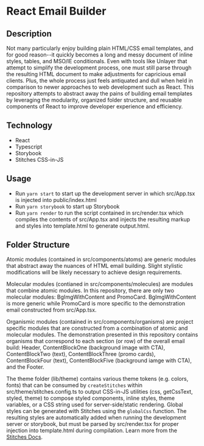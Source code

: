 # React Email Builder

## Description
Not many particularly enjoy building plain HTML/CSS email templates, and for good reason--it quickly becomes a long and messy document of inline styles, tables, and MSO/IE conditionals. Even with tools like Unlayer that attempt to simplify the development process, one must still parse through the resulting HTML document to make adjustments for capricious email clients. Plus, the whole process just feels antiquated and dull when held in comparison to newer approaches to web development such as React. This repository attempts to abstract away the pains of building email templates by leveraging the modularity, organized folder structure, and reusable components of React to improve developer experience and efficiency. 

## Technology
- React
- Typescript
- Storybook
- Stitches CSS-in-JS

## Usage
- Run `yarn start` to start up the development server in which src/App.tsx is injected into public/index.html
- Run `yarn storybook` to start up Storybook
- Run `yarn render` to run the script contained in src/render.tsx which compiles the contents of src/App.tsx and injects the resulting markup and styles into template.html to generate output.html.

## Folder Structure
Atomic modules (contained in src/components/atoms) are generic modules that abstract away the nuances of HTML email building. Slight stylistic modifications will be likely necessary to achieve design requirements.

Molecular modules (contianed in src/components/molecules) are modules that combine atomic modules. In this repository, there are only two molecular modules: BgImgWithContent and PromoCard. BgImgWithContent is more generic while PromoCard is more specific to the demonstration email constructed from src/App.tsx.

Organismic modules (contained in src/components/organisms) are project specific modules that are constructed from a combination of atomic and molecular modules. The demonstration presented in this repository contains organisms that correspond to each section (or row) of the overall email build: Header, ContentBlockOne (background image with CTA), ContentBlockTwo (text), ContentBlockThree (promo cards), ContentBlockFour (text), ContentBlockFive (background iamge with CTA), and the Footer.

The theme folder (lib/theme) contains various theme tokens (e.g. colors, fonts) that can be consumed by `createStitches` within src/theme/stitches.config.ts to output CSS-in-JS utilities (css, getCssText, styled, theme) to compose styled components, inline styles, theme variables, or a CSS string used for server-side/static rendering. Global styles can be generated with Stitches using the `globalCss` function. The resulting styles are automatically added when running the development server or storybook, but must be parsed by src/render.tsx for proper injection into template.html during compilation. Learn more from the [Stitches Docs](https://stitches.dev/).